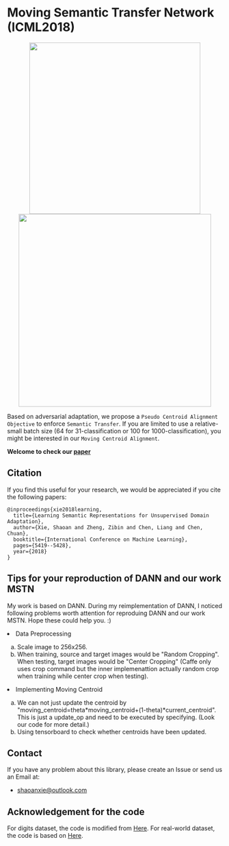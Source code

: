 # Moving Semantic Transfer Network (ICML2018)

<div align="center">
<img src="introduction/mstn_network.PNG" width="400"  />
<img src="introduction/target.png" width="450"  />
</div>

Based on adversarial adaptation, we propose a `Pseudo Centroid Alignment Objective` to enforce `Semantic Transfer`. If you are limited to use a relative-small batch size (64 for 31-classification or 100 for 1000-classification), you might be interested in our `Moving Centroid Alignment`.

**Welcome to check our [paper](http://proceedings.mlr.press/v80/xie18c/xie18c.pdf)**

## Citation

If you find this useful for your research, we would be appreciated if you cite the following papers:

```
@inproceedings{xie2018learning,
  title={Learning Semantic Representations for Unsupervised Domain Adaptation},
  author={Xie, Shaoan and Zheng, Zibin and Chen, Liang and Chen, Chuan},
  booktitle={International Conference on Machine Learning},
  pages={5419--5428},
  year={2018}
}
```

## Tips for your reproduction of DANN and our work MSTN

My work is based on DANN. During my reimplementation of DANN, I noticed following problems worth attention for reproduing DANN and our work MSTN. Hope these could help you. :)

<li> Data Preprocessing </li>
<ol type="a">
<li> Scale image to 256x256. </li> 
<li >When training, source and target images would be "Random Cropping". When testing, target images would be "Center Cropping" (Caffe only uses crop command but the inner implemenattion actually random crop when training while center crop when testing). </li>
</ol>

<li> Implementing Moving Centroid </li>
<ol type="a">
<li>We can not just update the centroid by "moving_centroid=theta*moving_centroid+(1-theta)*current_centroid". This is just a update_op and need to be executed by specifying. (Look our code for more detail.)</li>
<li>Using tensorboard to check whether centroids have been updated.</li>
</ol>

## Contact

If you have any problem about this library, please create an Issue or send us an Email at:
- shaoanxie@outlook.com

## Acknowledgement for the code

For digits dataset, the code is modified from [Here](https://github.com/erictzeng/mldata). 
For real-world dataset, the code is based on [Here](https://github.com/dgurkaynak/tensorflow-cnn-finetune).
